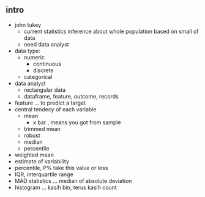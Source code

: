 ## intro
- john tukey
    - current statistics inference about whole population based on small of data
    - need data analyst
 - data type:
    - numeric
        - continuous
        - discrete
    - categorical
- data analyst
    - rectangular data
    - dataframe, feature, outcome, records
- feature ... to predict a target
- central tendecy of each variable
    - mean
        - x bar , means you got from sample
    - trimmed mean
    - robust
    - median
    - percentile
- weighted mean
- estimate of variability
- percentile, P% take this value or less
- IQR, interquartile range
- MAD statistics ... median of absolute deviation
- histogram ... kasih bin, terus kasih count
